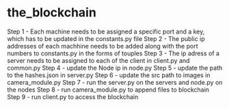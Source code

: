 # the_blockchain

Step 1 - Each machine needs to be assigned a specific port and a key, which has to be updated in the constants.py file
Step 2 - The public ip addresses of each machhine needs to be added along with the port numbers to constants.py in the forms of touples
Step 3 - The ip adress of a server needs to be assigned to each of the client in client.py and common.py
Step 4 - update the Node ip in node.py
Step 5 - update the path to the hashes.json in server.py
Step 6 - update the src path to images in camera_module.py
Step 7 - run the server.py on the servers and node.py on the nodes
Step 8 - run camera_module.py to append files to blockchain
Step 9 - run client.py to access the blockchain
